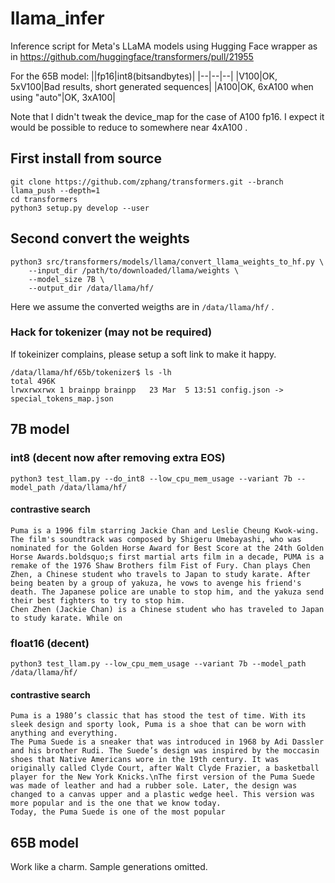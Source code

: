 # llama_infer
Inference script for Meta's LLaMA models using Hugging Face wrapper as in https://github.com/huggingface/transformers/pull/21955

For the 65B model:
||fp16|int8(bitsandbytes)|
|--|--|--|
|V100|OK, 5xV100|Bad results, short generated sequences|
|A100|OK, 6xA100 when using "auto"|OK, 3xA100|

Note that I didn't tweak the device_map for the case of A100 fp16. I expect it would be possible to reduce to somewhere near 4xA100 .

## First install from source
```
git clone https://github.com/zphang/transformers.git --branch llama_push --depth=1
cd transformers
python3 setup.py develop --user
```

## Second convert the weights
```
python3 src/transformers/models/llama/convert_llama_weights_to_hf.py \
    --input_dir /path/to/downloaded/llama/weights \
    --model_size 7B \
    --output_dir /data/llama/hf/
```

Here we assume the converted weigths are in `/data/llama/hf/` .

### Hack for tokenizer (may not be required)
If tokeinizer complains, please setup a soft link to make it happy.
```
/data/llama/hf/65b/tokenizer$ ls -lh
total 496K
lrwxrwxrwx 1 brainpp brainpp   23 Mar  5 13:51 config.json -> special_tokens_map.json
```

## 7B model

### int8 (decent now after removing extra EOS)
```python3 test_llam.py --do_int8 --low_cpu_mem_usage --variant 7b --model_path /data/llama/hf/```

#### contrastive search
```
Puma is a 1996 film starring Jackie Chan and Leslie Cheung Kwok-wing.
The film's soundtrack was composed by Shigeru Umebayashi, who was nominated for the Golden Horse Award for Best Score at the 24th Golden Horse Awards.boldsquo;s first martial arts film in a decade, PUMA is a remake of the 1976 Shaw Brothers film Fist of Fury. Chan plays Chen Zhen, a Chinese student who travels to Japan to study karate. After being beaten by a group of yakuza, he vows to avenge his friend's death. The Japanese police are unable to stop him, and the yakuza send their best fighters to try to stop him.
Chen Zhen (Jackie Chan) is a Chinese student who has traveled to Japan to study karate. While on
```


### float16 (decent)
```python3 test_llam.py --low_cpu_mem_usage --variant 7b --model_path /data/llama/hf/```

#### contrastive search
```
Puma is a 1980’s classic that has stood the test of time. With its sleek design and sporty look, Puma is a shoe that can be worn with anything and everything.
The Puma Suede is a sneaker that was introduced in 1968 by Adi Dassler and his brother Rudi. The Suede’s design was inspired by the moccasin shoes that Native Americans wore in the 19th century. It was originally called Clyde Court, after Walt Clyde Frazier, a basketball player for the New York Knicks.\nThe first version of the Puma Suede was made of leather and had a rubber sole. Later, the design was changed to a canvas upper and a plastic wedge heel. This version was more popular and is the one that we know today.
Today, the Puma Suede is one of the most popular
```

## 65B model
Work like a charm. Sample generations omitted.
